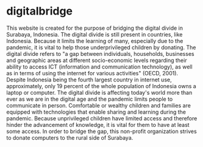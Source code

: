 # digitalbridge
This website is created for the purpose of bridging the digital divide in Surabaya, Indonesia. The digital divide is still present in countries, like Indonesia. Because it limits the learning of many, especially due to the pandemic, it is vital to help those underprivileged children by donating.
The digital divide refers to "a gap between individuals, households, businesses and geographic areas at different socio-economic levels regarding their ability to access ICT (information and communication technology), as well as in terms of using the internet for various activities" (OECD, 2001). Despite Indonesia being the fourth largest country in internet use, approximately, only 19 percent of the whole  population of Indonesia owns a laptop or computer. The digital divide is affecting today's world more than ever as we are in the digital age and the pandemic limits people to communicate in person. Comfortable or wealthy children and families are equipped with technologies that enable sharing and learning during the pandemic. Because unprivileged children have limited access and therefore hinder the advancement of knowledge, it is vital for them to have at least some access. In order to bridge the gap, this non-profit organization strives to donate computers to the rural side of Surabaya.
